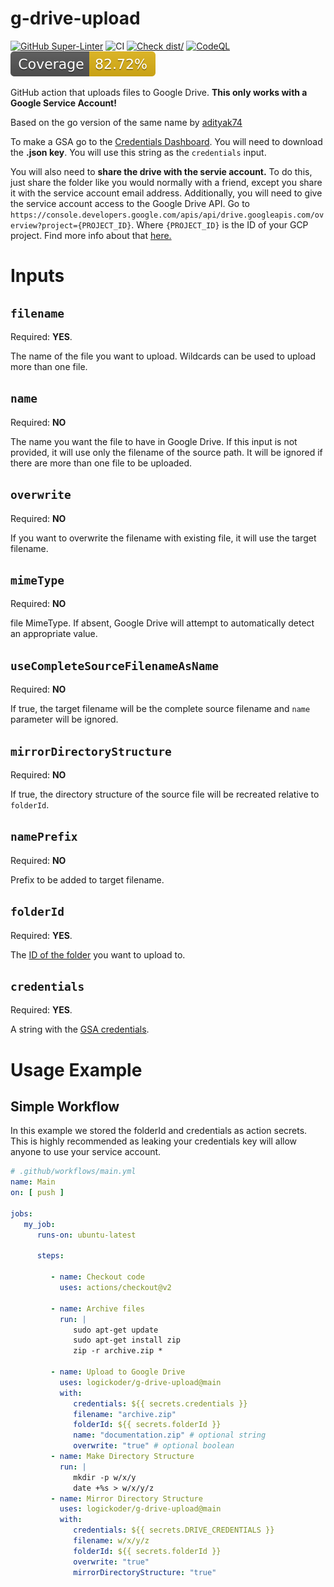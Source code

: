 # g-drive-upload

[![GitHub Super-Linter](https://github.com/logickoder/google-drive-upload/actions/workflows/linter.yml/badge.svg)](https://github.com/super-linter/super-linter)
![CI](https://github.com/logickoder/google-drive-upload/actions/workflows/ci.yml/badge.svg)
[![Check dist/](https://github.com/logickoder/google-drive-upload/actions/workflows/check-dist.yml/badge.svg)](https://github.com/logickoder/google-drive-upload/actions/workflows/check-dist.yml)
[![CodeQL](https://github.com/logickoder/google-drive-upload/actions/workflows/codeql-analysis.yml/badge.svg)](https://github.com/logickoder/google-drive-upload/actions/workflows/codeql-analysis.yml)
[![Coverage](./badges/coverage.svg)](./badges/coverage.svg)

GitHub action that uploads files to Google Drive.
**This only works with a Google Service Account!**

Based on the go version of the same name by [adityak74](https://github.com/adityak74/google-drive-upload-git-action)

To make a GSA go to the [Credentials Dashboard](https://console.cloud.google.com/apis/credentials). You will need to
download the **.json key**. You will use this string as the `credentials` input.

You will also need to **share the drive with the servie account.** To do this, just share the folder like you would
normally with a friend, except you share it with the service account email address. Additionally, you will need to give
the service account access to the Google Drive API.
Go to `https://console.developers.google.com/apis/api/drive.googleapis.com/overview?project={PROJECT_ID}`.
Where `{PROJECT_ID}` is the ID of your GCP project. Find more info about
that [here.](https://support.google.com/googleapi/answer/7014113?hl=en)

# Inputs

## ``filename``

Required: **YES**.

The name of the file you want to upload. Wildcards can be used to upload more than one file.

## ``name``

Required: **NO**

The name you want the file to have in Google Drive. If this input is not provided, it will use only the filename of the
source path. It will be ignored if there are more than one file to be uploaded.

## ``overwrite``

Required: **NO**

If you want to overwrite the filename with existing file, it will use the target filename.

## ``mimeType``

Required: **NO**

file MimeType. If absent, Google Drive will attempt to automatically detect an appropriate value.

## ``useCompleteSourceFilenameAsName``

Required: **NO**

If true, the target filename will be the complete source filename and `name` parameter will be ignored.

## ``mirrorDirectoryStructure``

Required: **NO**

If true, the directory structure of the source file will be recreated relative to ``folderId``.

## ``namePrefix``

Required: **NO**

Prefix to be added to target filename.

## ``folderId``

Required: **YES**.

The [ID of the folder](https://ploi.io/documentation/database/where-do-i-get-google-drive-folder-id) you want to upload
to.

## ``credentials``

Required: **YES**.

A string with
the [GSA credentials](https://stackoverflow.com/questions/46287267/how-can-i-get-the-file-service-account-json-for-google-translate-api/46290808).

# Usage Example

## Simple Workflow

In this example we stored the folderId and credentials as action secrets. This is highly recommended as leaking your
credentials key will allow anyone to use your service account.
```yaml
# .github/workflows/main.yml
name: Main
on: [ push ]

jobs:
   my_job:
      runs-on: ubuntu-latest

      steps:

         - name: Checkout code
           uses: actions/checkout@v2

         - name: Archive files
           run: |
              sudo apt-get update
              sudo apt-get install zip
              zip -r archive.zip *

         - name: Upload to Google Drive
           uses: logickoder/g-drive-upload@main
           with:
              credentials: ${{ secrets.credentials }}
              filename: "archive.zip"
              folderId: ${{ secrets.folderId }}
              name: "documentation.zip" # optional string
              overwrite: "true" # optional boolean
         - name: Make Directory Structure
           run: |
              mkdir -p w/x/y
              date +%s > w/x/y/z
         - name: Mirror Directory Structure
           uses: logickoder/g-drive-upload@main
           with:
              credentials: ${{ secrets.DRIVE_CREDENTIALS }}
              filename: w/x/y/z
              folderId: ${{ secrets.folderId }}
              overwrite: "true"
              mirrorDirectoryStructure: "true"

```

